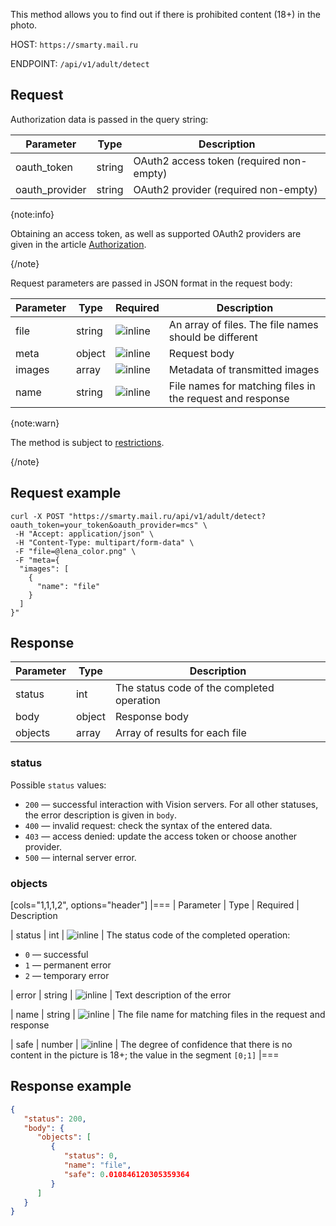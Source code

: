 This method allows you to find out if there is prohibited content (18+) in the photo.

HOST: `https://smarty.mail.ru`

ENDPOINT: `/api/v1/adult/detect`

## Request

Authorization data is passed in the query string:

| Parameter      | Type   | Description                              |
| -------------- | ------ | ---------------------------------------- |
| oauth_token    | string | OAuth2 access token (required non-empty) |
| oauth_provider | string | OAuth2 provider (required non-empty)     |

{note:info}

Obtaining an access token, as well as supported OAuth2 providers are given in the article [Authorization](../../quick-start/auth-vision).

{/note}

Request parameters are passed in JSON format in the request body:

| Parameter      | Type   | Required       | Description                                              |
| -------------- | ------ | -------------- | -------------------------------------------------------- |
| file           | string | ![](/ru/assets/check.svg "inline")            | An array of files. The file names should be different    |
| meta           | object | ![](/ru/assets/check.svg "inline")            | Request body                                             |
|  images        | array  | ![](/ru/assets/check.svg "inline")            | Metadata of transmitted images                           |
|   name         | string | ![](/ru/assets/check.svg "inline")            | File names for matching files in the request and response|

{note:warn}

The method is subject to [restrictions](../../concepts/vision-limits#image_processing).

{/note}

## Request example

```http
curl -X POST "https://smarty.mail.ru/api/v1/adult/detect?oauth_token=your_token&oauth_provider=mcs" \
 -H "Accept: application/json" \
 -H "Content-Type: multipart/form-data" \
 -F "file=@lena_color.png" \
 -F "meta={
  "images": [
    {
      "name": "file"
    }
  ]
}"
```

## Response

| Parameter     | Type     | Description                                              |
| ------------- | -------- | -------------------------------------------------------- |
| status        | int      | The status code of the completed operation               |
| body          | object   | Response body                                            |
| objects       | array    | Array of results for each file                           |

### status

Possible `status` values:

- `200` — successful interaction with Vision servers. For all other statuses, the error description is given in `body`.
- `400` — invalid request: check the syntax of the entered data.
- `403` — access denied: update the access token or choose another provider.
- `500` — internal server error.

### objects

[cols="1,1,1,2", options="header"]
|===
| Parameter
| Type
| Required
| Description

| status
| int
| ![](/ru/assets/check.svg "inline")
| The status code of the completed operation:

* `0` — successful
* `1` — permanent error
* `2` — temporary error

| error
| string
| ![](/ru/assets/check.svg "inline")
| Text description of the error

| name
| string
| ![](/ru/assets/check.svg "inline")
| The file name for matching files in the request and response

| safe
| number
| ![](/ru/assets/check.svg "inline")
| The degree of confidence that there is no content in the picture is 18+; the value in the segment `[0;1]`
|===

## Response example

```json
{
   "status": 200,
   "body": {
      "objects": [
         {
            "status": 0,
            "name": "file",
            "safe": 0.010846120305359364
         }
      ]
   }
}
```
